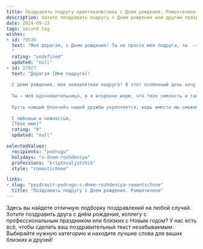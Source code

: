 ```yaml
---
title: Поздравить подругу криптовалютчика c Днем рождения. Романтичное
description: Хотите поздравить подругу c Днем рождения или другим праздником? Наш ИИ создаст незабываемое поздравление, а вы обязательно выделитесь среди других.  
date: 2024-09-23
tags: second tag
wishes:
- id: 79536
  text: "Моя дорогая, с Днем рождения! Ты не просто моя подруга, ты  — источник вдохновения и тепла в моей жизни.  И сегодня, в этот особенный день, я желаю тебе, чтобы твоя душа горела так же ярко, как и криптовалютный рынок, чтобы каждый день приносил новые яркие события и победы, а любовь и счастье всегда согревали твое сердце.
  "
  rating: "undefined"
  updated: "null"
- id: 27927
  text: "Дорогая [Имя подруги]!
  
  С днем рождения, моя невероятная подруга! В этот особенный день хочу пожелать тебе не только успехов в мире криптовалют, но и настоящей любви, которая будет согревать твою душу, как самые светлые цифры в кошельке. Пусть каждый день приносит тебе новые горизонты и поможет обрести гармонию между мечтами и реальностью.
  
  Ты — моя вдохновительница, и я искренне верю, что твоя смелость и таланты приведут тебя к великим вершинам! Пусть на каждом шагу судьба дарит тебе удачу, а в сердце царит тепло и романтика.
  
  Пусть каждый блокчейн нашей дружбы укрепляется, ведь вместе мы сможем преодолеть любые преграды. Желаю, чтобы твоя жизнь была яркой и многоцветной, как самые насыщенные криптограммы!
  
  С любовью и нежностью,
  [Твое имя]"
  rating: "0"
  updated: "null"

selectedValues:
  recipients: "podrugu"
  holidays: "s-dnem-rozhdeniya"
  professions: "kriptovaljutchik"
  style: "romantichnoe"

links:
- slug: "pozdravit-podrugu-s-dnem-rozhdeniya-romantichnoe"
  title: "Поздравить подругу c Днем рождения. Романтичное"
---
```


Здесь вы найдете отличную подборку поздравлений на любой случай. 
Хотите поздравить друга с днём рождения, коллегу с профессиональным праздником или близких с Новым годом? У нас есть всё, чтобы сделать ваш поздравительный текст незабываемым. Выбирайте нужную категорию и находите лучшие слова для ваших близких и друзей!
